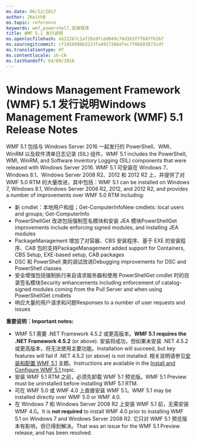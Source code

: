 ```yaml
---
ms.date: 06/12/2017
author: JKeithB
ms.topic: reference
keywords: wmf,powershell,安装程序
title: WMF 5.1 发行说明
ms.openlocfilehash: eb22267c1af28a9fcdd049c76d363fff687f6167
ms.sourcegitcommit: cf195b090b3223fa4917206dfec7f0b603873cdf
ms.translationtype: HT
ms.contentlocale: zh-CN
ms.lasthandoff: 04/09/2018
---
```

# <a name="windows-management-framework-wmf-51-release-notes"></a><span data-ttu-id="b7bb8-103">Windows Management Framework (WMF) 5.1 发行说明</span><span class="sxs-lookup"><span data-stu-id="b7bb8-103">Windows Management Framework (WMF) 5.1 Release Notes</span></span> #

<span data-ttu-id="b7bb8-104">WMF 5.1 包括与 Windows Server 2016 一起发行的 PowerShell、WMI、WinRM 以及软件清单日志记录 (SIL) 组件。</span><span class="sxs-lookup"><span data-stu-id="b7bb8-104">WMF 5.1 includes the PowerShell, WMI, WinRM, and Software Inventory Logging (SIL) components that were released with Windows Server 2016.</span></span>
<span data-ttu-id="b7bb8-105">WMF 5.1 可安装在 Windows 7、Windows 8.1、Windows Server 2008 R2、2012 和 2012 R2 上，并提供了对 WMF 5.0 RTM 的大量改进，其中包括：</span><span class="sxs-lookup"><span data-stu-id="b7bb8-105">WMF 5.1 can be installed on Windows 7, Windows 8.1, Windows Server 2008 R2, 2012, and 2012 R2, and provides a number of improvements over WMF 5.0 RTM including:</span></span>

- <span data-ttu-id="b7bb8-106">新 cmdlet：本地用户和组；Get-ComputerInfo</span><span class="sxs-lookup"><span data-stu-id="b7bb8-106">New cmdlets: local users and groups; Get-ComputerInfo</span></span>
- <span data-ttu-id="b7bb8-107">PowerShellGet 改进包括强制签名模块和安装 JEA 模块</span><span class="sxs-lookup"><span data-stu-id="b7bb8-107">PowerShellGet improvements include enforcing signed modules, and installing JEA modules</span></span>
- <span data-ttu-id="b7bb8-108">PackageManagement 增加了对容器、CBS 安装程序、基于 EXE 的安装程序、CAB 包的支持</span><span class="sxs-lookup"><span data-stu-id="b7bb8-108">PackageManagement added support for Containers, CBS Setup, EXE-based setup, CAB packages</span></span>
- <span data-ttu-id="b7bb8-109">DSC 和 PowerShell 类的调试改进</span><span class="sxs-lookup"><span data-stu-id="b7bb8-109">Debugging improvements for DSC and PowerShell classes</span></span>
- <span data-ttu-id="b7bb8-110">安全增强包括强制执行来自请求服务器和使用 PowerShellGet cmdlet 时的目录签名模块</span><span class="sxs-lookup"><span data-stu-id="b7bb8-110">Security enhancements including enforcement of catalog-signed modules coming from the Pull Server and when using PowerShellGet cmdlets</span></span>
- <span data-ttu-id="b7bb8-111">响应大量的用户请求和问题</span><span class="sxs-lookup"><span data-stu-id="b7bb8-111">Responses to a number of user requests and issues</span></span>

<span data-ttu-id="b7bb8-112">**重要说明：**</span><span class="sxs-lookup"><span data-stu-id="b7bb8-112">**Important notes:**</span></span>

- <span data-ttu-id="b7bb8-113">WMF 5.1 需要 .NET Framework 4.5.2 或更高版本。</span><span class="sxs-lookup"><span data-stu-id="b7bb8-113">**WMF 5.1 requires the .NET Framework 4.5.2** (or above).</span></span> <span data-ttu-id="b7bb8-114">安装将成功，但如果未安装 .NET 4.5.2 或更高版本，将无法使用主要功能。</span><span class="sxs-lookup"><span data-stu-id="b7bb8-114">Installation will succeed, but key features will fail if .NET 4.5.2 (or above) is not installed.</span></span> <span data-ttu-id="b7bb8-115">相关说明请参见[安装和配置 WMF 5.1](https://msdn.microsoft.com/powershell/wmf/5.1/install-configure) 主题。</span><span class="sxs-lookup"><span data-stu-id="b7bb8-115">Instructions are available in the [Install and Configure WMF 5.1 ](https://msdn.microsoft.com/powershell/wmf/5.1/install-configure) topic.</span></span>
- <span data-ttu-id="b7bb8-116">安装 WMF 5.1 RTM 之前，必须先卸载 WMF 5.1 预览版。</span><span class="sxs-lookup"><span data-stu-id="b7bb8-116">WMF 5.1 Preview must be uninstalled before installing WMF 5.1 RTM.</span></span>
- <span data-ttu-id="b7bb8-117">可在 WMF 5.0 或 WMF 4.0 上直接安装 WMF 5.1。</span><span class="sxs-lookup"><span data-stu-id="b7bb8-117">WMF 5.1 may be installed directly over WMF 5.0 or WMF 4.0.</span></span>
- <span data-ttu-id="b7bb8-118">在 Windows 7 和 Windows Server 2008 R2 上安装 WMF 5.1 前，无需安装 WMF 4.0。</span><span class="sxs-lookup"><span data-stu-id="b7bb8-118">It is __not required__ to install WMF 4.0 prior to installing WMF 5.1 on Windows 7 and Windows Server 2008 R2.</span></span> <span data-ttu-id="b7bb8-119">它只对 WMF 5.1 预览版本有影响，但已得到解决。</span><span class="sxs-lookup"><span data-stu-id="b7bb8-119">That was an issue for the WMF 5.1 Preview release, and has been resolved.</span></span>